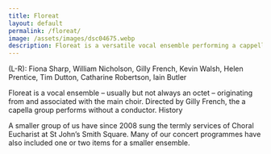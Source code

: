 ```yaml
---
title: Floreat
layout: default
permalink: /floreat/
image: /assets/images/dsc04675.webp
description: Floreat is a versatile vocal ensemble performing a cappella music, originating from the main choir and directed by Gilly French since 2008.
---
```


(L-R): Fiona Sharp, William Nicholson, Gilly French, Kevin Walsh, Helen Prentice, Tim Dutton, Catharine Robertson, Iain Butler

Floreat is a vocal ensemble – usually but not always an octet – originating from and associated with the main choir.  Directed by Gilly French, the a capella group performs without a conductor.
History

A smaller group of us have since 2008 sung the termly services of Choral Eucharist at St John’s Smith Square.  Many of our concert programmes have also included one or two items for a smaller ensemble.